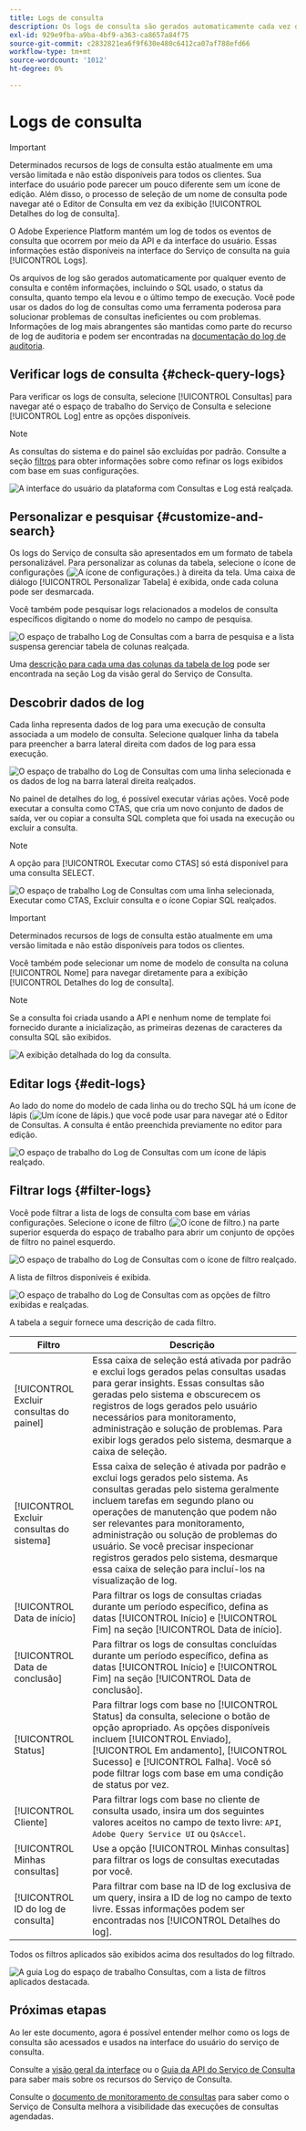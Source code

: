 ```yaml
---
title: Logs de consulta
description: Os logs de consulta são gerados automaticamente cada vez que uma consulta é executada e ficam disponíveis por meio da interface do usuário para ajudar na solução de problemas. Este documento descreve como usar e navegar na seção Logs do serviço de consulta da interface do usuário.
exl-id: 929e9fba-a9ba-4bf9-a363-ca8657a84f75
source-git-commit: c2832821ea6f9f630e480c6412ca07af788efd66
workflow-type: tm+mt
source-wordcount: '1012'
ht-degree: 0%

---
```


# Logs de consulta

>[!IMPORTANT]
>
>Determinados recursos de logs de consulta estão atualmente em uma versão limitada e não estão disponíveis para todos os clientes. Sua interface do usuário pode parecer um pouco diferente sem um ícone de edição. Além disso, o processo de seleção de um nome de consulta pode navegar até o Editor de Consulta em vez da exibição [!UICONTROL Detalhes do log de consulta].

O Adobe Experience Platform mantém um log de todos os eventos de consulta que ocorrem por meio da API e da interface do usuário. Essas informações estão disponíveis na interface do Serviço de consulta na guia [!UICONTROL Logs].

Os arquivos de log são gerados automaticamente por qualquer evento de consulta e contêm informações, incluindo o SQL usado, o status da consulta, quanto tempo ela levou e o último tempo de execução. Você pode usar os dados do log de consultas como uma ferramenta poderosa para solucionar problemas de consultas ineficientes ou com problemas. Informações de log mais abrangentes são mantidas como parte do recurso de log de auditoria e podem ser encontradas na [documentação do log de auditoria](../../landing/governance-privacy-security/audit-logs/overview.md).

## Verificar logs de consulta {#check-query-logs}

Para verificar os logs de consulta, selecione [!UICONTROL Consultas] para navegar até o espaço de trabalho do Serviço de Consulta e selecione [!UICONTROL Log] entre as opções disponíveis.

>[!NOTE]
>
>As consultas do sistema e do painel são excluídas por padrão. Consulte a seção [filtros](#filter-logs) para obter informações sobre como refinar os logs exibidos com base em suas configurações.

![A interface do usuário da plataforma com Consultas e Log está realçada.](../images/ui/query-log/logs.png)

## Personalizar e pesquisar {#customize-and-search}

Os logs do Serviço de consulta são apresentados em um formato de tabela personalizável. Para personalizar as colunas da tabela, selecione o ícone de configurações (![A ícone de configurações.](/help/images/icons/column-settings.png)) à direita da tela. Uma caixa de diálogo [!UICONTROL Personalizar Tabela] é exibida, onde cada coluna pode ser desmarcada.

Você também pode pesquisar logs relacionados a modelos de consulta específicos digitando o nome do modelo no campo de pesquisa.

![O espaço de trabalho Log de Consultas com a barra de pesquisa e a lista suspensa gerenciar tabela de colunas realçada.](../images/ui/query-log/customize-logs.png)

Uma [descrição para cada uma das colunas da tabela de log](./overview.md#log) pode ser encontrada na seção Log da visão geral do Serviço de Consulta.

## Descobrir dados de log

Cada linha representa dados de log para uma execução de consulta associada a um modelo de consulta. Selecione qualquer linha da tabela para preencher a barra lateral direita com dados de log para essa execução.

![O espaço de trabalho do Log de Consultas com uma linha selecionada e os dados de log na barra lateral direita realçados.](../images/ui/query-log/log-details.png)

No painel de detalhes do log, é possível executar várias ações. Você pode executar a consulta como CTAS, que cria um novo conjunto de dados de saída, ver ou copiar a consulta SQL completa que foi usada na execução ou excluir a consulta.

>[!NOTE]
>
>A opção para [!UICONTROL Executar como CTAS] só está disponível para uma consulta SELECT.

![O espaço de trabalho Log de Consultas com uma linha selecionada, Executar como CTAS, Excluir consulta e o ícone Copiar SQL realçados.](../images/ui/query-log/edit-output-dataset.png)

>[!IMPORTANT]
>
>Determinados recursos de logs de consulta estão atualmente em uma versão limitada e não estão disponíveis para todos os clientes.

Você também pode selecionar um nome de modelo de consulta na coluna [!UICONTROL Nome] para navegar diretamente para a exibição [!UICONTROL Detalhes do log de consulta].

>[!NOTE]
>
>Se a consulta foi criada usando a API e nenhum nome de template foi fornecido durante a inicialização, as primeiras dezenas de caracteres da consulta SQL são exibidos.

![A exibição detalhada do log da consulta.](../images/ui/query-log/query-log-details.png)

## Editar logs {#edit-logs}

Ao lado do nome do modelo de cada linha ou do trecho SQL há um ícone de lápis (![Um ícone de lápis.](/help/images/icons/edit.png)) que você pode usar para navegar até o Editor de Consultas. A consulta é então preenchida previamente no editor para edição.

![O espaço de trabalho do Log de Consultas com um ícone de lápis realçado.](../images/ui/query-log/edit-query.png)

## Filtrar logs {#filter-logs}

Você pode filtrar a lista de logs de consulta com base em várias configurações. Selecione o ícone de filtro (![O ícone de filtro.](/help/images/icons/filter.png)) na parte superior esquerda do espaço de trabalho para abrir um conjunto de opções de filtro no painel esquerdo.

![O espaço de trabalho do Log de Consultas com o ícone de filtro realçado.](../images/ui/query-log/log-filter.png)

A lista de filtros disponíveis é exibida.

![O espaço de trabalho do Log de Consultas com as opções de filtro exibidas e realçadas.](../images/ui/query-log/log-filter-settings.png)

A tabela a seguir fornece uma descrição de cada filtro.

| Filtro | Descrição |
| ------ | ----------- |
| [!UICONTROL Excluir consultas do painel] | Essa caixa de seleção está ativada por padrão e exclui logs gerados pelas consultas usadas para gerar insights. Essas consultas são geradas pelo sistema e obscurecem os registros de logs gerados pelo usuário necessários para monitoramento, administração e solução de problemas. Para exibir logs gerados pelo sistema, desmarque a caixa de seleção. |
| [!UICONTROL Excluir consultas do sistema] | Essa caixa de seleção é ativada por padrão e exclui logs gerados pelo sistema. As consultas geradas pelo sistema geralmente incluem tarefas em segundo plano ou operações de manutenção que podem não ser relevantes para monitoramento, administração ou solução de problemas do usuário. Se você precisar inspecionar registros gerados pelo sistema, desmarque essa caixa de seleção para incluí-los na visualização de log. |
| [!UICONTROL Data de início] | Para filtrar os logs de consultas criadas durante um período específico, defina as datas [!UICONTROL Início] e [!UICONTROL Fim] na seção [!UICONTROL Data de início]. |
| [!UICONTROL Data de conclusão] | Para filtrar os logs de consultas concluídas durante um período específico, defina as datas [!UICONTROL Início] e [!UICONTROL Fim] na seção [!UICONTROL Data de conclusão]. |
| [!UICONTROL Status] | Para filtrar logs com base no [!UICONTROL Status] da consulta, selecione o botão de opção apropriado. As opções disponíveis incluem [!UICONTROL Enviado], [!UICONTROL Em andamento], [!UICONTROL Sucesso] e [!UICONTROL Falha]. Você só pode filtrar logs com base em uma condição de status por vez. |
| [!UICONTROL Cliente] | Para filtrar logs com base no cliente de consulta usado, insira um dos seguintes valores aceitos no campo de texto livre: `API`, `Adobe Query Service UI` ou `QsAccel`. |
| [!UICONTROL Minhas consultas] | Use a opção [!UICONTROL Minhas consultas] para filtrar os logs de consultas executadas por você. |
| [!UICONTROL ID do log de consulta] | Para filtrar com base na ID de log exclusiva de um query, insira a ID de log no campo de texto livre. Essas informações podem ser encontradas nos [!UICONTROL Detalhes do log]. |

Todos os filtros aplicados são exibidos acima dos resultados do log filtrado.

![A guia Log do espaço de trabalho Consultas, com a lista de filtros aplicados destacada.](../images/ui/query-log/applied-log-filters.png)

## Próximas etapas

Ao ler este documento, agora é possível entender melhor como os logs de consulta são acessados e usados na interface do usuário do serviço de consulta.

Consulte a [visão geral da interface](./overview.md) ou o [Guia da API do Serviço de Consulta](../api/getting-started.md) para saber mais sobre os recursos do Serviço de Consulta.

Consulte o [documento de monitoramento de consultas](./monitor-queries.md) para saber como o Serviço de Consulta melhora a visibilidade das execuções de consultas agendadas.
